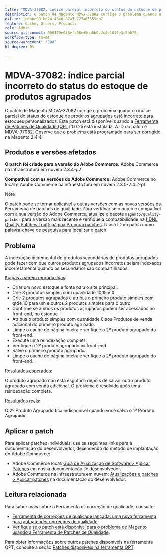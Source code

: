 ```yaml
---
title: "MDVA-37082: índice parcial incorreto do status do estoque de produtos agrupados"
description: O patch de Magento MDVA-37082 corrige o problema quando o índice parcial do status do estoque de produtos agrupados está incorreto para estoques personalizados. Este patch está disponível quando a [Ferramenta de correções de qualidade (QPT)](https://devdocs.magento.com/guides/v2.4/comp-mgr/patching.html#mqp) 1.0.25 está instalada. A ID do patch é MDVA-37082. Observe que o problema está programado para ser corrigido na Magento 2.4.4.
exl-id: 1c0abc99-bd24-4848-87a3-227a63655cb7
feature: Cache, Orders, Products
role: Admin
source-git-commit: 958179e0f3efe08e65ea8b0c4c4e1015e3c5bb76
workflow-type: tm+mt
source-wordcount: '508'
ht-degree: 0%

---
```


# MDVA-37082: índice parcial incorreto do status do estoque de produtos agrupados

O patch de Magento MDVA-37082 corrige o problema quando o índice parcial do status do estoque de produtos agrupados está incorreto para estoques personalizados. Este patch está disponível quando a [Ferramenta de Patches de Qualidade (QPT)](https://devdocs.magento.com/guides/v2.4/comp-mgr/patching.html#mqp) 1.0.25 está instalada. A ID do patch é MDVA-37082. Observe que o problema está programado para ser corrigido na Magento 2.4.4.


## Produtos e versões afetados

**O patch foi criado para a versão do Adobe Commerce:**
Adobe Commerce na infraestrutura em nuvem 2.3.4-p2

**Compatível com as versões do Adobe Commerce:**
Adobe Commerce no local e Adobe Commerce na infraestrutura em nuvem 2.3.0-2.4.2-p1
>[!NOTE]
>
>O patch pode se tornar aplicável a outras versões com as novas versões da Ferramenta de patches de qualidade. Para verificar se o patch é compatível com a sua versão do Adobe Commerce, atualize o pacote `magento/quality-patches` para a versão mais recente e verifique a compatibilidade na [[!DNL Quality Patches Tool]: página Procurar patches](https://devdocs.magento.com/quality-patches/tool.html#patch-grid). Use a ID do patch como palavra-chave de pesquisa para localizar o patch.

## Problema

A indexação incremental de produtos secundários de produtos agrupados pode fazer com que outros produtos agrupados incorretos sejam indexados incorretamente quando os secundários são compartilhados.

<u>Etapas a serem reproduzidas</u>:

* Criar um novo estoque e fonte para o site principal.
* Crie 3 produtos simples com quantidade 10,15 e 0.
* Crie 2 produtos agrupados e atribua o primeiro produto simples com qtde 10 para um e outros 2 produtos simples para o outro.
* Confirme se ambos os produtos agrupados podem ser acessados no front-end, no estoque.
* Atribua o produto simples com quantidade 0 aos Produtos de venda adicional do primeiro produto agrupado.
* Limpe o cache de página inteira e verifique o 2º produto agrupado do front-end.
* Execute uma reindexação completa.
* Verifique o 2º produto agrupado no front-end.
* Salve o primeiro produto agrupado.
* Limpe o cache de página inteira e verifique o 2º produto agrupado do front-end.

<u>Resultados esperados</u>:

O produto agrupado não está esgotado depois de salvar outro produto agrupado com venda adicional. O problema é resolvido após uma reindexação completa.

<u>Resultados reais</u>:

O 2º Produto Agrupado fica indisponível quando você salva o 1º Produto Agrupado.

## Aplicar o patch

Para aplicar patches individuais, use os seguintes links para a documentação do desenvolvedor, dependendo do método de implantação do Adobe Commerce:

* Adobe Commerce local: [Guia de Atualização de Software > Aplicar Patches](https://devdocs.magento.com/guides/v2.4/comp-mgr/patching/mqp.html) em nossa documentação de desenvolvedor.
* Adobe Commerce na infraestrutura em nuvem: [Atualizações e patches > Aplicar patches](https://devdocs.magento.com/cloud/project/project-patch.html) na documentação do desenvolvedor.

## Leitura relacionada

Para saber mais sobre a Ferramenta de correção de qualidade, consulte:

* [Ferramenta de correções de qualidade lançada: uma nova ferramenta para autoatender correções de qualidade](/help/announcements/adobe-commerce-announcements/magento-quality-patches-released-new-tool-to-self-serve-quality-patches.md).
* [Verifique se o patch está disponível para o problema de Magento usando a Ferramenta de Patches de Qualidade](/help/support-tools/patches-available-in-qpt-tool/check-patch-for-magento-issue-with-magento-quality-patches.md).

Para obter informações sobre outros patches disponíveis na ferramenta QPT, consulte a seção [Patches disponíveis na ferramenta QPT](https://support.magento.com/hc/en-us/sections/360010506631-Patches-available-in-QPT-tool-).
